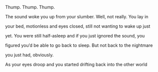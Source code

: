 Thump. Thump. Thump.

The sound woke you up from your slumber. Well, not really. You lay in

your bed, motionless and eyes closed, still not wanting to wake up just

yet. You were still half-asleep and if you just ignored the sound, you

figured you’d be able to go back to sleep. But not back to the nightmare

you just had, obviously.

As your eyes droop and you started drifting back into the other world
